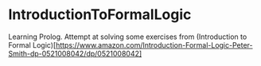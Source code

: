 # IntroductionToFormalLogic

Learning Prolog. Attempt at solving some exercises from (Introduction to Formal
Logic)[https://www.amazon.com/Introduction-Formal-Logic-Peter-Smith-dp-0521008042/dp/0521008042]
